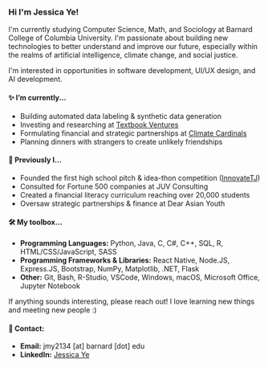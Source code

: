 ### Hi I'm Jessica Ye!

I'm currently studying Computer Science, Math, and Sociology at Barnard College of Columbia University. I'm passionate about building new technologies to better understand and improve our future, especially within the realms of artificial intelligence, climate change, and social justice.

I'm interested in opportunities in software development, UI/UX design, and AI development.

#### ✨ **I’m currently...**
- Building automated data labeling & synthetic data generation
- Investing and researching at [Textbook Ventures](textbook.vc)
- Formulating financial and strategic partnerships at [Climate Cardinals](https://www.climatecardinals.org/)
- Planning dinners with strangers to create unlikely friendships


#### 🌟 **Previously I...**
- Founded the first high school pitch & idea-thon competition ([InnovateTJ](https://innovatetj.org))
- Consulted for Fortune 500 companies at JUV Consulting
- Created a financial literacy curriculum reaching over 20,000 students
- Oversaw strategic partnerships & finance at Dear Asian Youth

#### 🛠️ **My toolbox...**
- **Programming Languages:** Python, Java, C, C#, C++, SQL, R, HTML/CSS/JavaScript, SASS
- **Programming Frameworks & Libraries:** React Native, Node.JS, Express.JS, Bootstrap, NumPy, Matplotlib, .NET, Flask
- **Other:** Git, Bash, R-Studio, VSCode, Windows, macOS, Microsoft Office, Jupyter Notebook


If anything sounds interesting, please reach out! I love learning new things and meeting new people :)

#### 💬 **Contact:**
- **Email:** jmy2134 [at] barnard [dot] edu
- **LinkedIn:** [Jessica Ye](https://www.linkedin.com/in/jjessicaye/)
